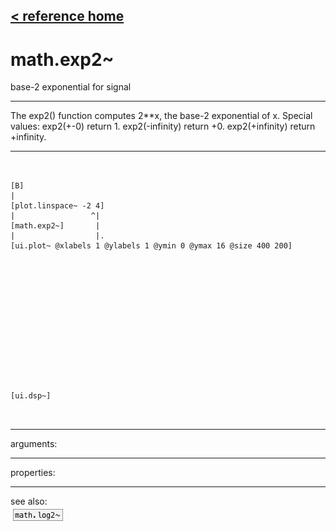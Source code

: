 [< reference home](ceammc_lib.html)
---

# math.exp2~


base-2 exponential for signal

---

The exp2() function computes 2**x, the base-2 exponential of x.
Special values:
exp2(+-0) return 1.
exp2(-infinity) return +0.
exp2(+infinity) return +infinity.
<br>


---


```


[B]
|
[plot.linspace~ -2 4]
|                 ^|
[math.exp2~]       |
|                  |.
[ui.plot~ @xlabels 1 @ylabels 1 @ymin 0 @ymax 16 @size 400 200]














[ui.dsp~]

            
```

---
arguments:


---
properties:


---
see also:<br>
[![math.log2~](img/object_math.log2~.png)](math.log2~.html)
